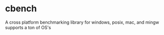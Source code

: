 # cbench
A cross platform benchmarking library for windows, posix, mac, and mingw supports a ton of OS's
